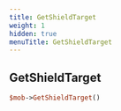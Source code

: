```yaml
---
title: GetShieldTarget
weight: 1
hidden: true
menuTitle: GetShieldTarget
---
```

## GetShieldTarget
```perl
$mob->GetShieldTarget()
```